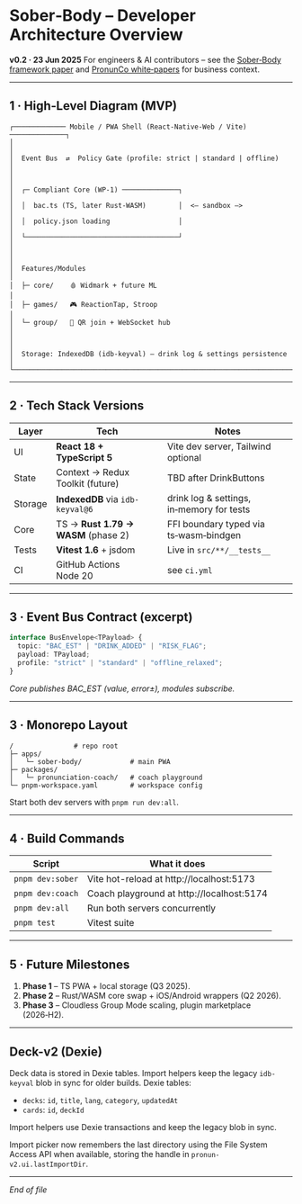 # Sober‑Body – Developer Architecture Overview

**v0.2 · 23 Jun 2025**
For engineers & AI contributors – see the [Sober‑Body framework paper](./sober-body/sober_body_framework_top_level_whitepaper.md)
and [PronunCo white‑papers](./pronunco/00_index.md) for business context.

---

## 1 · High‑Level Diagram (MVP)

```
┌───────────── Mobile / PWA Shell (React‑Native‑Web / Vite) ──────────────┐
│                                                                         │
│  Event Bus  ⇄  Policy Gate (profile: strict | standard | offline)        │
│                                                                         │
│  ┌─ Compliant Core (WP‑1) ──────────────┐                                │
│  │  bac.ts (TS, later Rust‑WASM)        │  <— sandbox —>                 │
│  │  policy.json loading                 │                                │
│  └──────────────────────────────────────┘                                │
│                                                                         │
│  Features/Modules                                                        │
│  ├─ core/    🩸 Widmark + future ML                                       │
│  ├─ games/   🎮 ReactionTap, Stroop                                      │
│  └─ group/   👥 QR join + WebSocket hub                                  │
│                                                                         │
│  Storage: IndexedDB (idb‑keyval) – drink log & settings persistence      │
└───────────────────────────────────────────────────────────────────────────┘
```

---

## 2 · Tech Stack Versions

| Layer   | Tech                                | Notes                                  |
| ------- | ----------------------------------- | -------------------------------------- |
| UI      | **React 18 + TypeScript 5**         | Vite dev server, Tailwind optional     |
| State   | Context → Redux Toolkit (future)    | TBD after DrinkButtons                 |
| Storage | **IndexedDB** via `idb-keyval@6`    | drink log & settings, in‑memory for tests |
| Core    | TS → **Rust 1.79 → WASM** (phase 2) | FFI boundary typed via ts‑wasm‑bindgen |
| Tests   | **Vitest 1.6** + jsdom              | Live in `src/**/__tests__`             |
| CI      | GitHub Actions Node 20              | see `ci.yml`                           |

---

## 3 · Event Bus Contract (excerpt)

```ts
interface BusEnvelope<TPayload> {
  topic: "BAC_EST" | "DRINK_ADDED" | "RISK_FLAG";
  payload: TPayload;
  profile: "strict" | "standard" | "offline_relaxed";
}
```

*Core publishes BAC\_EST (value, error±), modules subscribe.*

---

## 3 · Monorepo Layout

```
/               # repo root
├─ apps/
│   └─ sober-body/            # main PWA
├─ packages/
│   └─ pronunciation-coach/   # coach playground
└─ pnpm-workspace.yaml        # workspace config
```

Start both dev servers with `pnpm run dev:all`.

---

## 4 · Build Commands

| Script          | What it does                                                      |
| --------------- | ----------------------------------------------------------------- |
| `pnpm dev:sober`   | Vite hot-reload at http://localhost:5173 |
| `pnpm dev:coach`   | Coach playground at http://localhost:5174 |
| `pnpm dev:all`    | Run both servers concurrently |
| `pnpm test`       | Vitest suite |

---

## 5 · Future Milestones

1. **Phase 1** – TS PWA + local storage (Q3 2025).
2. **Phase 2** – Rust/WASM core swap + iOS/Android wrappers (Q2 2026).
3. **Phase 3** – Cloudless Group Mode scaling, plugin marketplace (2026‑H2).

---

## Deck-v2 (Dexie)

Deck data is stored in Dexie tables. Import helpers keep the legacy `idb-keyval`
blob in sync for older builds. Dexie tables:

- `decks`: `id`, `title`, `lang`, `category`, `updatedAt`
- `cards`: `id`, `deckId`

Import helpers use Dexie transactions and keep the legacy blob in sync.

Import picker now remembers the last directory using the File System Access API
when available, storing the handle in `pronun-v2.ui.lastImportDir`.

---

*End of file*
